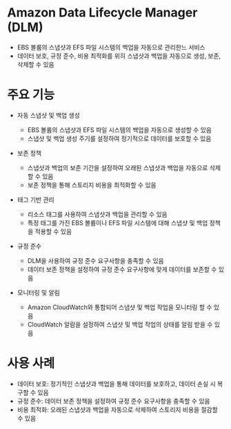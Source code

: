# Amazon Data Lifecycle Manager (DLM)
- EBS 볼륨의 스냅샷과 EFS 파일 시스템의 백업을 자동으로 관리한느 서비스
- 데이터 보호, 규정 준수, 비용 최적화를 위히 스냅샷과 백업을 자동으로 생성, 보존, 삭제할 수 있음


# 주요 기능
- 자동 스냅샷 및 백업 생성
    - EBS 볼륨의 스냅샷과 EFS 파일 시스템의 백업을 자동으로 생성할 수 있음
    - 스냅샷 및 백업 생성 주기를 설정하여 정기적으로 데이터를 보호할 수 있음

- 보존 정책
    - 스냅샷과 백업의 보존 기간을 설정하여 오래된 스냅샷과 백업을 자동으로 삭제할 수 있음
    - 보존 정책을 통해 스토리지 비용을 최적화할 수 있음

- 태그 기반 관리
    - 리소스 태그를 사용하여 스냅샷과 백업을 관리할 수 있음
    - 특정 태그를 가진 EBS 볼륨이나 EFS 파일 시스템에 대해 스냅샷 및 백업 정책을 적용할 수 있음

- 규정 준수
    - DLM을 사용하여 규정 준수 요구사항을 충족할 수 있음
    - 데이터 보존 정책을 설정하여 규정 준수 요구사항에 맞게 데이터를 보존할 수 있음


- 모니터링 및 알림 
    - Amazon CloudWatch와 통합되어 스냅샷 및 백업 작업을 모니터링 할 수 있음
    - CloudWatch 알람을 설정하여 스냅샷 및 백업 작업의 상태를 알림 받을 수 있음


# 사용 사례
- 데이터 보호: 정기적인 스냅샷과 백업을 통해 데이터를 보호하고, 데이터 손실 시 복구할 수 있음
- 규정 준수: 데이터 보존 정책을 설정하여 규정 준수 요구사항을 충족할 수 있음
- 비용 최적화: 오래된 스냅샷과 백업을 자동으로 삭제하여 스토리지 비용을 절감할 수 있음